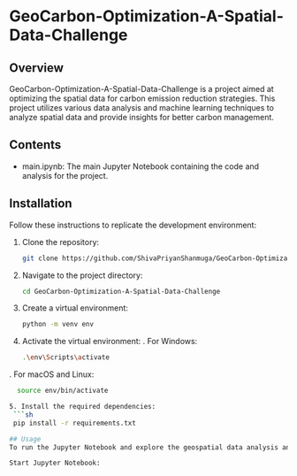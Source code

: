 # GeoCarbon-Optimization-A-Spatial-Data-Challenge
## Overview
GeoCarbon-Optimization-A-Spatial-Data-Challenge is a project aimed at optimizing the spatial data for carbon emission reduction strategies. This project utilizes various data analysis and machine learning techniques to analyze spatial data and provide insights for better carbon management.

## Contents
- main.ipynb: The main Jupyter Notebook containing the code and analysis for the project.

## Installation
Follow these instructions to replicate the development environment:

1. Clone the repository:
   ```sh
   git clone https://github.com/ShivaPriyanShanmuga/GeoCarbon-Optimization-A-Spatial-Data-Challenge.git

2. Navigate to the project directory:
   ```sh
   cd GeoCarbon-Optimization-A-Spatial-Data-Challenge

3. Create a virtual environment:
   ```sh
   python -m venv env
   
4. Activate the virtual environment:
  . For Windows: 
   ```sh
   .\env\Scripts\activate
   
  . For macOS and Linux:
  ```sh
    source env/bin/activate

5. Install the required dependencies:
   ```sh
   pip install -r requirements.txt

## Usage
To run the Jupyter Notebook and explore the geospatial data analysis and optimization, follow these steps:

Start Jupyter Notebook:
